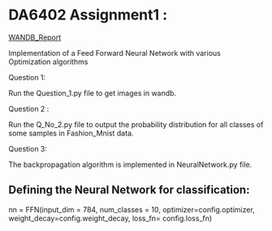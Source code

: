 # DA6402 Assignment1 :

[WANDB_Report](https://wandb.ai/pranjalchitale/CS6910_A1/reports/CS6910-Assignment-1-FFN--VmlldzoxNTk5OTcx)

Implementation of a Feed Forward Neural Network with various Optimization algorithms

Question 1:

Run the Question_1.py file to get images in wandb.

Question 2 :

Run the Q_No_2.py file to output the probability distribution for all classes of some samples in Fashion_Mnist data.

Question 3:

The backpropagation algorithm is implemented in NeuralNetwork.py file.

## Defining the Neural Network for classification:
nn = FFN(input_dim = 784, num_classes = 10, optimizer=config.optimizer, weight_decay=config.weight_decay, loss_fn= config.loss_fn)
